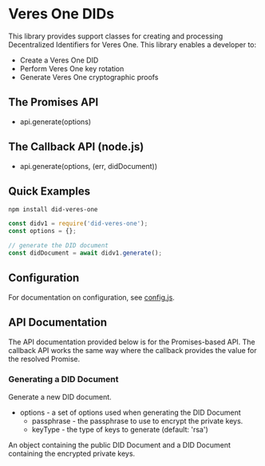 # Veres One DIDs

This library provides support classes for creating and processing
Decentralized Identifiers for Veres One. This library enables a developer to:

* Create a Veres One DID
* Perform Veres One key rotation
* Generate Veres One cryptographic proofs

## The Promises API

  * api.generate(options)

## The Callback API (node.js)

  * api.generate(options, (err, didDocument))

## Quick Examples

```
npm install did-veres-one
```

```js
const didv1 = require('did-veres-one');
const options = {};

// generate the DID document
const didDocument = await didv1.generate();
```

## Configuration

For documentation on configuration, see [config.js](./lib/config.js).

## API Documentation

The API documentation provided below is for the Promises-based API. The
callback API works the same way where the callback provides the value for the
resolved Promise.

### Generating a DID Document

Generate a new DID document.

* options - a set of options used when generating the DID Document
  * passphrase - the passphrase to use to encrypt the private keys.
  * keyType - the type of keys to generate (default: 'rsa')

An object containing the public DID Document and a DID Document containing
the encrypted private keys.

